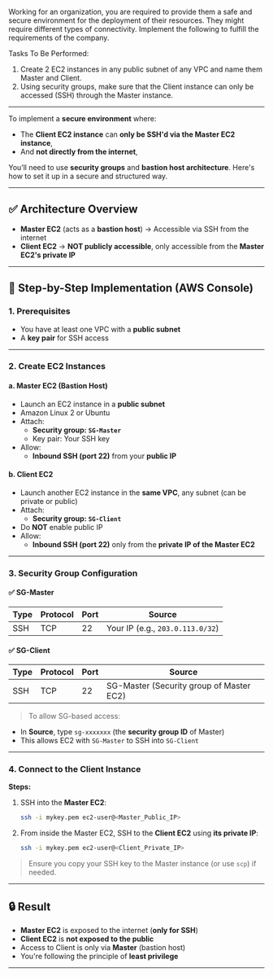 Working for an organization, you are required to provide them a safe and secure environment for the deployment of their resources. They might require different types of connectivity. Implement the following to fulfill the requirements of the company.
 
Tasks To Be Performed:
1. Create 2 EC2 instances in any public subnet of any VPC and name them Master and Client.
2. Using security groups, make sure that the Client instance can only be accessed (SSH) through the Master instance.

---
To implement a **secure environment** where:

- The **Client EC2 instance** can **only be SSH'd via the Master EC2 instance**,  
- And **not directly from the internet**,

You’ll need to use **security groups** and **bastion host architecture**. Here's how to set it up in a secure and structured way.

---

## ✅ **Architecture Overview**

- **Master EC2** (acts as a **bastion host**) → Accessible via SSH from the internet
- **Client EC2** → **NOT publicly accessible**, only accessible from the **Master EC2's private IP**

---

## 🧱 **Step-by-Step Implementation (AWS Console)**

### **1. Prerequisites**
- You have at least one VPC with a **public subnet**
- A **key pair** for SSH access

---

### **2. Create EC2 Instances**

#### a. **Master EC2 (Bastion Host)**
- Launch an EC2 instance in a **public subnet**
- Amazon Linux 2 or Ubuntu
- Attach:
  - **Security group: `SG-Master`**
  - Key pair: Your SSH key
- Allow:
  - **Inbound SSH (port 22)** from your **public IP**

#### b. **Client EC2**
- Launch another EC2 instance in the **same VPC**, any subnet (can be private or public)
- Attach:
  - **Security group: `SG-Client`**
- Do **NOT** enable public IP
- Allow:
  - **Inbound SSH (port 22)** only from the **private IP of the Master EC2**

---

### **3. Security Group Configuration**

#### ✅ SG-Master
| Type  | Protocol | Port | Source        |
|-------|----------|------|---------------|
| SSH   | TCP      | 22   | Your IP (e.g., `203.0.113.0/32`) |

#### ✅ SG-Client
| Type  | Protocol | Port | Source        |
|-------|----------|------|---------------|
| SSH   | TCP      | 22   | SG-Master (Security group of Master EC2) |

> To allow SG-based access:
- In **Source**, type `sg-xxxxxxx` (the **security group ID** of Master)
- This allows EC2 with `SG-Master` to SSH into `SG-Client`

---

### **4. Connect to the Client Instance**

**Steps:**

1. SSH into the **Master EC2**:
   ```bash
   ssh -i mykey.pem ec2-user@<Master_Public_IP>
   ```

2. From inside the Master EC2, SSH to the **Client EC2** using **its private IP**:
   ```bash
   ssh -i mykey.pem ec2-user@<Client_Private_IP>
   ```

> Ensure you copy your SSH key to the Master instance (or use `scp`) if needed.

---

## 🔒 Result

- **Master EC2** is exposed to the internet (**only for SSH**)
- **Client EC2** is **not exposed to the public**
- Access to Client is only via **Master** (bastion host)
- You're following the principle of **least privilege**

---
